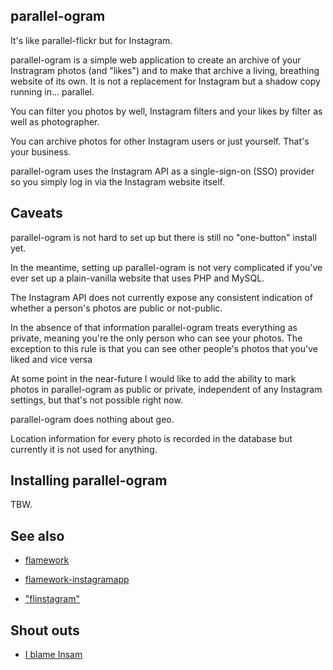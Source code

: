 parallel-ogram
--

It's like parallel-flickr but for Instagram.

parallel-ogram is a simple web application to create an archive of your
Instragram photos (and "likes") and to make that archive a living, breathing
website of its own. It is not a replacement for Instagram but a shadow copy
running in... parallel.

You can filter you photos by well, Instagram filters and your likes by filter as
well as photographer.

You can archive photos for other Instagram users or just yourself. That's your
business.

parallel-ogram uses the Instagram API as a single-sign-on (SSO) provider so you
simply log in via the Instagram website itself.

Caveats
--

parallel-ogram is not hard to set up but there is still no "one-button" install
yet.

In the meantime, setting up parallel-ogram is not very complicated if you've
ever set up a plain-vanilla website that uses PHP and MySQL.

The Instagram API does not currently expose any consistent indication of whether
a person's photos are public or not-public.

In the absence of that information parallel-ogram treats everything as private,
meaning you're the only person who can see your photos. The exception to this
rule is that you can see other people's photos that you've liked and vice versa

At some point in the near-future I would like to add the ability to mark photos
in parallel-ogram as public or private, independent of any Instagram settings,
but that's not possible right now.

parallel-ogram does nothing about geo.

Location information for every photo is recorded in the database but currently
it is not used for anything.

Installing parallel-ogram
--

TBW.

See also
--

* [flamework](https://github.com/straup/flamework)

* [flamework-instagramapp](https://github.com/straup/flamework-instagramapp)

* ["flinstagram"](https://gist.github.com/1926097)

Shout outs
--

* [I blame Insam](https://github.com/tominsam/instabackup)
